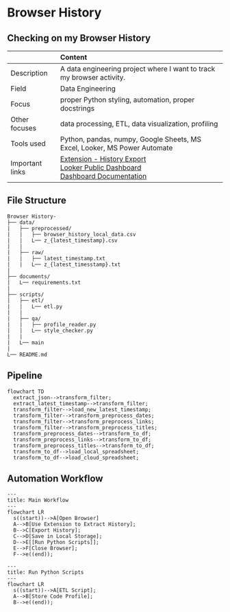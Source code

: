 # Browser History
## Checking on my Browser History
|  | Content |
|:------|:--------|
| Description| A data engineering project where  I want to track my browser activity. |
| Field | Data Engineering  | 
| Focus | proper Python styling, automation, proper docstrings  |
| Other focuses | data processing, ETL, data visualization, profiling  |
| Tools used | Python, pandas, numpy, Google Sheets, MS Excel, Looker, MS Power Automate |
| Important links | [Extension - History Export](https://chromewebstore.google.com/detail/history-export/lpmoaclacdaofhlijejogfldmgkdlglj) <br> [Looker Public Dashboard](https://lookerstudio.google.com/reporting/17bf277b-e2bd-40e6-8cc8-6c71a3b46bf1) <br> [Dashboard Documentation](https://docs.google.com/document/d/1L3kXycmpa1jLr_gsKUGYXh29kw5AQnP__lor9ll1a6w/edit?usp=sharing)|
## File Structure
```
Browser History-
├── data/
|   ├── preprocessed/
|   |   ├── browser_history_local_data.csv
|   |   L── z_{latest_timestamp}.csv
|   |
|   ├── raw/
|   |   ├── latest_timestamp.txt
|   |   L── z_{latest_timesstamp}.txt
|   
├── documents/
|   L── requirements.txt
|
├── scripts/
|   ├── etl/
|   |   L── etl.py
|   |
|   ├── qa/
|   |   ├── profile_reader.py
|   |   L── style_checker.py
|   |
|   L── main
|
L── README.md
```
## Pipeline
```mermaid
flowchart TD
  extract_json-->transform_filter;
  extract_latest_timestamp-->transform_filter;
  transform_filter-->load_new_latest_timestamp;
  transform_filter-->transform_preprocess_dates;
  transform_filter-->transform_preprocess_links;
  transform_filter-->transform_preprocess_titles;
  transform_preprocess_dates-->transform_to_df;
  transform_preprocess_links-->transform_to_df;
  transform_preprocess_titles-->transform_to_df;
  transform_to_df-->load_local_spreadsheet;
  transform_to_df-->load_cloud_spreadsheet;
```
## Automation Workflow
```mermaid
---
title: Main Workflow
---
flowchart LR
  s((start))-->A[Open Browser]
  A-->B[Use Extension to Extract History];
  B-->C[Export History];
  C-->D[Save in Local Storage];
  D-->E[[Run Python Scripts]];
  E-->F[Close Browser];
  F-->e((end));
```
```mermaid
---
title: Run Python Scripts
---
flowchart LR
  s((start))-->A[ETL Script];
  A-->B[Store Code Profile];
  B-->e((end));
```
